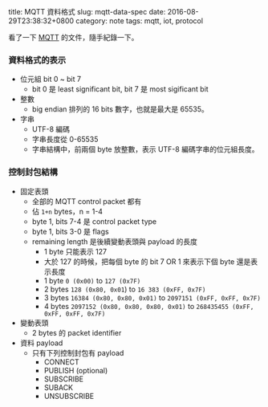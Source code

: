 title: MQTT 資料格式
slug: mqtt-data-spec
date: 2016-08-29T23:38:32+0800
category: note
tags: mqtt, iot, protocol

看了一下 [MQTT](http://mqtt.org/documentation) 的文件，隨手紀錄一下。

### 資料格式的表示

* 位元組 bit 0 ~ bit 7
    * bit 0 是 least significant bit, bit 7 是 most sigificant bit
* 整數
    * big endian 排列的 16 bits 數字，也就是最大是 65535。
* 字串
    * UTF-8 編碼
    * 字串長度從 0-65535
    * 字串結構中，前兩個 byte 放整數，表示 UTF-8 編碼字串的位元組長度。

### 控制封包結構

* 固定表頭
    * 全部的 MQTT control packet 都有
    * 佔 `1+n` bytes，n = 1-4
    * byte 1, bits 7-4 是 control packet type
    * byte 1, bits 3-0 是 flags
    * remaining length 是後續變動表頭與 payload 的長度
        * 1 byte 只能表示 127
        * 大於 127 的時候，把每個 byte 的 bit 7 OR 1 來表示下個 byte 還是表示長度
        * 1 byte `0 (0x00)` to `127 (0x7F)`
        * 2 bytes `128 (0x80, 0x01`) to `16 383 (0xFF, 0x7F)`
        * 3 bytes `16384 (0x80, 0x80, 0x01)` to `2097151 (0xFF, 0xFF, 0x7F)`
        * 4 bytes `2097152 (0x80, 0x80, 0x80, 0x01)` to `268435455 (0xFF, 0xFF, 0xFF, 0x7F)`
* 變動表頭
    * 2 bytes 的 packet identifier
* 資料 payload
    * 只有下列控制封包有 payload
        * CONNECT
        * PUBLISH (optional)
        * SUBSCRIBE
        * SUBACK
        * UNSUBSCRIBE

